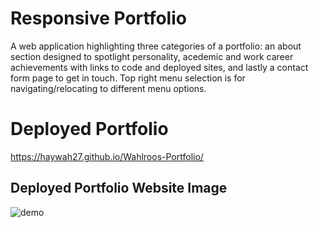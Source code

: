 # Responsive Portfolio
A web application highlighting three categories of a portfolio: an about section designed to spotlight personality, acedemic and work career achievements with links to code and deployed sites, and lastly a contact form page to get in touch. Top right menu selection is for navigating/relocating to different menu options.

# Deployed Portfolio
https://haywah27.github.io/Wahlroos-Portfolio/

## Deployed Portfolio Website Image
<img src="./Assets/images/portfolio-demo.gif" alt="demo">
